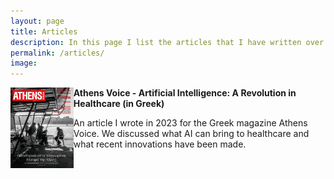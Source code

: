 ```yaml
---
layout: page
title: Articles
description: In this page I list the articles that I have written over the years for magazines or newspapers.
permalink: /articles/
image:
---
```


<p><a href="https://www.athensvoice.gr/life/tehnologia-epistimi/786180/tehniti-noimosuni-mia-epanastasi-stin-ugeia/?fbclid=IwAR0RBGcJ-_1Ysjb3NWXajPh7QlYiWO-CdCztlQRjB2dIBTGXxN9ss1j-Pj4"><img align="left" src="/images/AV_855_25_01_2023.png" width="20%" height="20%" alt="Athens Voice 855 January 2023"></a></p>

**Athens Voice - Artificial Intelligence: A Revolution in Healthcare (in Greek)**

An article I wrote in 2023 for the Greek magazine Athens Voice. We discussed what AI can bring to healthcare and what recent innovations have been made.
